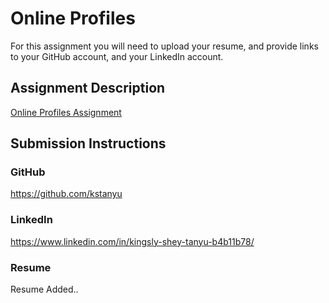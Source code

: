# Online Profiles
For this assignment you will need to upload your resume, and provide links to your GitHub account, and your LinkedIn account.

## Assignment Description
[Online Profiles Assignment](https://education.launchcode.org/liftoff/assignments/online-profiles/)

## Submission Instructions

### GitHub
https://github.com/kstanyu

### LinkedIn
https://www.linkedin.com/in/kingsly-shey-tanyu-b4b11b78/

### Resume
Resume Added..
